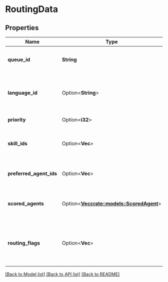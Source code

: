 # RoutingData

## Properties

Name | Type | Description | Notes
------------ | ------------- | ------------- | -------------
**queue_id** | **String** | The identifier of the routing queue | 
**language_id** | Option<**String**> | The identifier of a language to be considered in routing | [optional]
**priority** | Option<**i32**> | The priority for routing | [optional]
**skill_ids** | Option<**Vec<String>**> | A list of skill identifiers to be considered in routing | [optional]
**preferred_agent_ids** | Option<**Vec<String>**> | A list of agents to be preferred in routing | [optional]
**scored_agents** | Option<[**Vec<crate::models::ScoredAgent>**](ScoredAgent.md)> | A list of scored agents for routing decisions | [optional]
**routing_flags** | Option<**Vec<String>**> | An array of flags indicating how the conversation should be routed | [optional]

[[Back to Model list]](../README.md#documentation-for-models) [[Back to API list]](../README.md#documentation-for-api-endpoints) [[Back to README]](../README.md)


